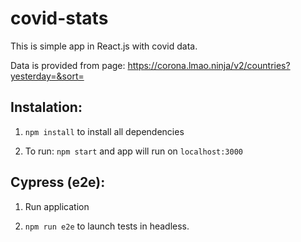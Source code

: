 # covid-stats
This is simple app in React.js with covid data.

Data is provided from page: https://corona.lmao.ninja/v2/countries?yesterday=&sort=

## Instalation:

1. `npm install`
to install all dependencies

2. To run:
`npm start` and app will run on `localhost:3000`

## Cypress (e2e):

1. Run application

2. `npm run e2e` to launch tests in headless.
